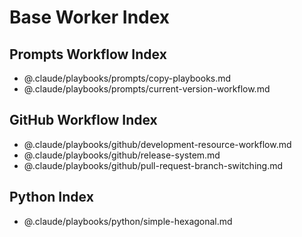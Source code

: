 # Base Worker Index

## Prompts Workflow Index

* @.claude/playbooks/prompts/copy-playbooks.md
* @.claude/playbooks/prompts/current-version-workflow.md

## GitHub Workflow Index

* @.claude/playbooks/github/development-resource-workflow.md
* @.claude/playbooks/github/release-system.md
* @.claude/playbooks/github/pull-request-branch-switching.md

## Python Index

* @.claude/playbooks/python/simple-hexagonal.md
